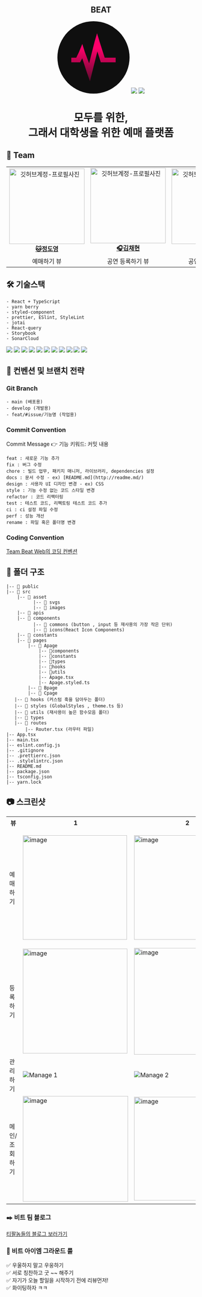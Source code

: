 <div align="center">

<h2> BEAT </h2>
<svg width="192" height="192" viewBox="0 0 192 192" fill="none" xmlns="http://www.w3.org/2000/svg">
<g clip-path="url(#clip0_3999_41443)">
<rect width="192" height="192" rx="96" fill="#0F0F0F"/>
<path d="M125.859 96.856L112.182 53.9171L105.474 32L98.9363 54.2286L84.3723 111.844L73.0839 82.05L66.2455 60.3145L57.3845 81.7515L50.1807 96.856H37V108.976H60.3599L66.0889 98.1926L78.8912 137.187L86.6952 159L92.098 136.733L106.362 80.2852L115.497 108.976H155V96.856H125.859Z" fill="url(#paint0_linear_3999_41443)"/>
</g>
<defs>
<linearGradient id="paint0_linear_3999_41443" x1="92.2133" y1="32" x2="89.0426" y2="180.753" gradientUnits="userSpaceOnUse">
<stop offset="0.257954" stop-color="#FF006B"/>
<stop offset="1" stop-color="#FF006B" stop-opacity="0.16"/>
</linearGradient>
<clipPath id="clip0_3999_41443">
<rect width="192" height="192" fill="white"/>
</clipPath>
</defs>
</svg>
<img src="https://github.com/user-attachments/assets/0efee26a-a268-49ea-9ef9-dba61c685695" />
<img src="https://github.com/user-attachments/assets/54068895-2813-4feb-9bef-8fe5186ae044" />
<h1>모두를 위한, </br>그래서 대학생을 위한 예매 플랫폼</h1>

</div>

<h2> 👥 Team </h2>

<table align="center">
    <tr align="center">
      <td style="min-width: 150px;">
            <a href="https://github.com/pepperdad">
              <img src="https://github.com/user-attachments/assets/43a13acd-1ff8-43f5-98ac-6b80515ef020" width="200" alt="깃허브계정-프로필사진">
              <br />
              <b>🐱정도영</b>
            </a>
        </td>
      <td style="min-width: 150px;">
            <a href="https://github.com/imddoy">
              <img src="https://github.com/user-attachments/assets/734cc263-5c17-4023-bc6b-734d363ad3f9" width="200" alt="깃허브계정-프로필사진">
              <br />
              <b>🎧김채현</b>
            </a>
        </td>
      <td style="min-width: 150px;">
            <a href="https://github.com/ocahs9">
              <img src="https://github.com/user-attachments/assets/a5ba9ed1-2df7-4bc8-93d9-8bf138988f7f" width="200" alt="깃허브계정-프로필사진">
              <br />
              <b>🐶공준혁</b>
            </a>
        </td>
      <td style="min-width: 150px;">
            <a href="https://github.com/sinji2102">
              <img src="https://github.com/user-attachments/assets/723ddd04-2d81-4829-8c94-69ab1403171b" width="200" alt="깃허브계정-프로필사진">
              <br />
              <b>🎱윤신지</b>
            </a>
        </td>
    </tr>
    <tr align="center">
       <td>
            예매하기 뷰 <br/>
      </td>
       <td>
            공연 등록하기 뷰 <br/>
      </td>
       <td>
            공연 관리하기 뷰 <br/>
      </td>
      <td>
            메인, 예매내역 조회 뷰 <br/>
      </td>
    </tr>
</table>

<h2> 🛠 기술스택 </h2>

```
- React + TypeScript
- yarn berry
- styled-component
- prettier, ESlint, StyleLint
- jotai
- React-query
- Storybook
- SonarCloud
```

<img src="https://img.shields.io/badge/React-61DAFB.svg?style=for-the-badge&logo=React&logoColor=white"/> 
<img src="https://img.shields.io/badge/Typescript-3178C6.svg?style=for-the-badge&logo=TypeScript&logoColor=white"/> 
<img src="https://img.shields.io/badge/yarn berry-2C8EBB.svg?style=for-the-badge&logo=yarn&logoColor=white"/> 
<img src="https://img.shields.io/badge/styledcomponents-DB7093.svg?style=for-the-badge&logo=styledcomponents&logoColor=white"/>
<img src="https://img.shields.io/badge/prettier-F7B93E.svg?style=for-the-badge&logo=prettier&logoColor=white"/>
<img src="https://img.shields.io/badge/eslint-4B32C3.svg?style=for-the-badge&logo=eslint&logoColor=white"/>
<img src="https://img.shields.io/badge/stylelint-263238.svg?style=for-the-badge&logo=stylelint&logoColor=white"/>
<img src="https://img.shields.io/badge/jotai-000000.svg?style=for-the-badge&logo=data:image/png;base64,iVBORw0KGgoAAAANSUhEUgAAAAUAAAAFCAYAAACNbyblAAAAHElEQVQI12P4&logoColor=white"/>
<img src="https://img.shields.io/badge/reactquery-FF4154.svg?style=for-the-badge&logo=reactquery&logoColor=white"/>
<img src="https://img.shields.io/badge/storybook-FF4785.svg?style=for-the-badge&logo=storybook&logoColor=white"/>
<img src="https://img.shields.io/badge/sonarcloud-F3702A.svg?style=for-the-badge&logo=sonarcloud&logoColor=white"/>

<br/>

<h2> 📄 컨벤션 및 브랜치 전략 </h2>
<h3>Git Branch</h3>

```
- main (배포용)
- develop (개발용)
- feat/#issue/기능명 (작업용)
```

<h3>Commit Convention</h3>
Commit Message 👉 기능 키워드: 커밋 내용</br>

```
feat : 새로운 기능 추가
fix : 버그 수정
chore : 빌드 업무, 패키지 매니저, 라이브러리, dependencies 설정
docs : 문서 수정 - ex) [README.md](http://readme.md/)
design : 사용자 UI 디자인 변경 - ex) CSS
style : 기능 수정 없는 코드 스타일 변경
refactor : 코드 리팩터링
test : 테스트 코드, 리펙토링 테스트 코드 추가
ci : ci 설정 파일 수정
perf : 성능 개선
rename : 파일 혹은 폴더명 변경
```

<h3>Coding Convention</h3>
<a href="https://jiwoothejay.notion.site/Coding-Convention-499fe091765e48bb8e933039a26555e6">Team Beat Web의 코딩 컨벤션</a>

<h2> 📁 폴더 구조 </h2>

```
|-- 📁 public
|-- 📁 src
    |-- 📁 asset
	      |-- 📁 svgs
	      |-- 📁 images
    |-- 📁 apis
    |-- 📁 components
	      |-- 📁 commons (button , input 등 재사용의 가장 작은 단위)
	      |-- 📁 icons(React Icon Components)
    |-- 📁 constants
    |-- 📁 pages
   	    |-- 📁 Apage
            |-- 📁components
            |-- 📁constants
            |-- 📁types
            |-- 📁hooks
            |-- 📁utils
            |-- Apage.tsx
            |-- Apage.styled.ts
        |-- 📁 Bpage
        |-- 📁 Cpage
   |-- 📁 hooks (커스텀 훅을 담아두는 폴더)
   |-- 📁 styles (GlobalStyles , theme.ts 등)
   |-- 📁 utils (재사용이 높은 함수모음 폴더)
   |-- 📁 types
   |-- 📁 routes
       |-- Router.tsx (라우터 파일)
|-- App.tsx
|-- main.tsx
|-- eslint.config.js
|-- .gitignore
|-- .prettierrc.json
|-- .stylelintrc.json
|-- README.md
|-- package.json
|-- tsconfig.json
|-- yarn.lock
```

<h2>📷 스크린샷</h2>
<table align="center">
        <tr align="center">
            <th>뷰</th>
            <th>1</th>
            <th>2</th>
            <th>3</th>
            <th>4</th>
        </tr>
        <tr>
            <td>예매하기</td>
            <td><img width="277" alt="image" src="https://github.com/user-attachments/assets/38492824-314b-4734-8d84-17319c19e6db"></td>
            <td><img width="277" alt="image" src="https://github.com/user-attachments/assets/eae8e73d-da98-4581-8c96-6cc70319251b"></td>
            <td><img width="281" alt="image" src="https://github.com/user-attachments/assets/ae4fdc84-5141-43c4-91ab-2835005f5676">
</td>
            <td><img width="308" alt="image" src="https://github.com/user-attachments/assets/8128410e-f227-4944-a165-ed3c1e11883c"></td>
        </tr>
        <tr>
            <td>등록하기</td>
            <td><img width="278" alt="image" src="https://github.com/user-attachments/assets/174c165e-a9a8-492e-b3d0-2267f6268dd4"></td>
            <td><img width="283" alt="image" src="https://github.com/user-attachments/assets/3e2383da-ae73-4b43-bf66-de1a36554dac"></td>
            <td><img width="281" alt="image" src="https://github.com/user-attachments/assets/77edf936-0bc8-4af5-9658-eba3ae5241de"></td>
            <td><img width="239" alt="image" src="https://github.com/user-attachments/assets/1f15a6cd-331b-4c4c-9a0e-9eb7d5e0c921"></td>
        </tr>
        <tr>
            <td>관리하기</td>
            <td><img src="path/to/image9.png" alt="Manage 1"></td>
            <td><img src="path/to/image10.png" alt="Manage 2"></td>
            <td><img src="path/to/image11.png" alt="Manage 3"></td>
            <td><img src="path/to/image12.png" alt="Manage 4"></td>
        </tr>
        <tr>
            <td>메인/조회하기</td>
            <td><img width="280" alt="image" src="https://github.com/user-attachments/assets/22a9e216-9fdb-4a17-832b-eac7822b9833"></td>
            <td><img width="275" alt="image" src="https://github.com/user-attachments/assets/7b62ad05-fa93-4f34-8675-ff10e4315b27"></td>
            <td><img width="284" alt="image" src="https://github.com/user-attachments/assets/60ecea4a-0377-47a8-ae17-29eae1e38b45"></td>
            <td><img width="276" alt="image" src="https://github.com/user-attachments/assets/facf500a-1f88-4d8a-b5b4-b4a67babc757"></td>
        </tr>
    </table>

<h3>✒️ 비트 팀 블로그</h3>

[티팔놈들의 블로그 보러가기](https://team-beat.tistory.com/)

<h3>🎸 비트 아이엠 그라운드 룰</h3>

✅ 우울하지 말고 우웅하기 <br/>
✅ 서로 칭찬하고 굿 ~~ 해주기 <br/>
✅ 자기가 오늘 할일을 시작하기 전에 리뷰먼저! <br/>
✅ 화이팅하자 ㅋㅋ <br/>
